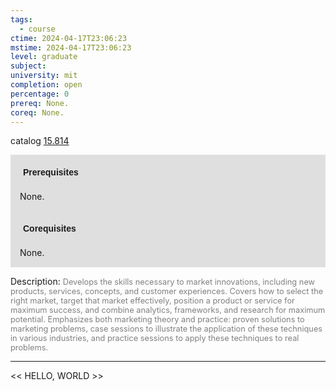 ```yaml
---
tags:
  - course
ctime: 2024-04-17T23:06:23
mstime: 2024-04-17T23:06:23
level: graduate
subject: 
university: mit
completion: open
percentage: 0
prereq: None.
coreq: None.
---
```


catalog [15.814](http://student.mit.edu/catalog/m15c.html#15.814)

<span style="display: block; padding: 15px; background-color: rgb(100, 100, 100, 0.2);"><font id="m_prereq1289_0" style="display: block; font-family: Arial, sans-serif; font-weight: bold; padding: 5px">Prerequisites</font><br><span id="prereq1289_0">None.</span></span>
<span style="display: block; padding: 15px; background-color: rgb(100, 100, 100, 0.2);"><font id="m_coreq1289_0" style="display: block; font-family: Arial, sans-serif; font-weight: bold; padding: 5px">Corequisites</font><br><span id="coreq1289_0">None.</span></span>

<font style="">Description:</font>
<font style="color: grey; font-size: 0.8rem;">Develops the skills necessary to market innovations, including new products, services, concepts, and customer experiences. Covers how to select the right market, target that market effectively, position a product or service for maximum success, and combine analytics, frameworks, and research for maximum potential. Emphasizes both marketing theory and practice: proven solutions to marketing problems, case sessions to illustrate the application of these techniques in various industries, and practice sessions to apply these techniques to real problems.</font>



---

<< HELLO, WORLD >>
